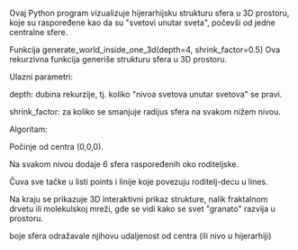 Ovaj Python program vizualizuje hijerarhijsku strukturu sfera u 3D prostoru, koje su raspoređene kao da su "svetovi unutar sveta", počevši od jedne centralne sfere.

Funkcija generate_world_inside_one_3d(depth=4, shrink_factor=0.5)
Ova rekurzivna funkcija generiše strukturu sfera u 3D prostoru.

Ulazni parametri:

depth: dubina rekurzije, tj. koliko "nivoa svetova unutar svetova" se pravi.

shrink_factor: za koliko se smanjuje radijus sfera na svakom nižem nivou.

Algoritam:

Počinje od centra (0,0,0).

Na svakom nivou dodaje 6 sfera raspoređenih oko roditeljske.

Čuva sve tačke u listi points i linije koje povezuju roditelj-decu u lines.

Na kraju se prikazuje 3D interaktivni prikaz strukture, nalik fraktalnom drvetu ili molekulskoj mreži, gde se vidi kako se svet "granato" razvija u prostoru.

boje sfera odražavale njihovu udaljenost od centra (ili nivo u hijerarhiji)
